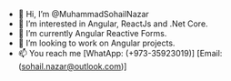 - 👋 Hi, I’m @MuhammadSohailNazar
- 👀 I’m interested in Angular, ReactJs and .Net Core.
- 🌱 I’m currently Angular Reactive Forms.
- 💞️ I’m looking to work on Angular projects.
- 📫 You reach me [WhatApp: (+973-35923019)] [Email: (sohail.nazar@outlook.com)]  

<!---
MuhammadSohailNazar/MuhammadSohailNazar is a ✨ special ✨ repository because its `README.md` (this file) appears on your GitHub profile.
You can click the Preview link to take a look at your changes.
--->
